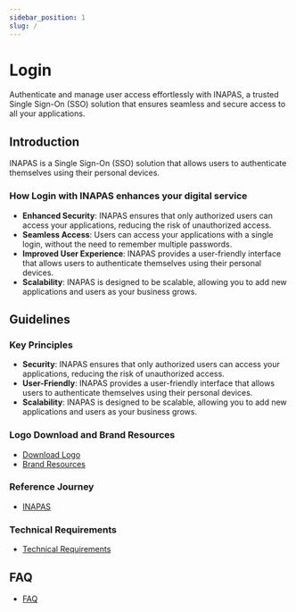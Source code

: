 ```yaml
---
sidebar_position: 1
slug: /
---
```


# Login

Authenticate and manage user access effortlessly with INAPAS, a trusted Single Sign-On (SSO) solution that ensures seamless and secure access to all your applications.

## Introduction

INAPAS is a Single Sign-On (SSO) solution that allows users to authenticate themselves using their personal devices.

### How Login with INAPAS enhances your digital service

- **Enhanced Security**: INAPAS ensures that only authorized users can access your applications, reducing the risk of unauthorized access.
- **Seamless Access**: Users can access your applications with a single login, without the need to remember multiple passwords.
- **Improved User Experience**: INAPAS provides a user-friendly interface that allows users to authenticate themselves using their personal devices.
- **Scalability**: INAPAS is designed to be scalable, allowing you to add new applications and users as your business grows.

## Guidelines
### Key Principles

- **Security**: INAPAS ensures that only authorized users can access your applications, reducing the risk of unauthorized access.
- **User-Friendly**: INAPAS provides a user-friendly interface that allows users to authenticate themselves using their personal devices.
- **Scalability**: INAPAS is designed to be scalable, allowing you to add new applications and users as your business grows.

### Logo Download and Brand Resources

- [Download Logo](https://drive.google.com/file/d/15686666666666666666666666666666/view?usp=sharing)
- [Brand Resources](https://drive.google.com/file/d/15686666666666666666666666666666/view?usp=sharing)

### Reference Journey

- [INAPAS](https://inapas.id)

### Technical Requirements

- [Technical Requirements](./technical-requirements.md)

## FAQ

- [FAQ](./faq.md)